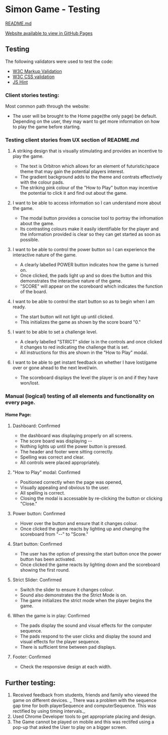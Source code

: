 # Simon Game - Testing

[README.md](https://github.com/murphya14/Simon-game/blob/master/README.md)

[Website available to view in GitHub Pages](https://github.com/murphya14/Simon-game)


## Testing

The following validators were used to test the code:

* [W3C Markup Validation]( https://validator.w3.org/)
* [W3C CSS validation](https://jigsaw.w3.org/css-validator/)
* [JS Hint](https://jshint.com/)

### Client stories testing:

Most common path through the website:
- The user will be brought to the Home page(the only page) be default.
  Depending on the user, they may want to get more information on how to play the game before starting.

### Testing client stories from UX section of README.md

1. A striking design that is visually stimulating and provides an incentive to play the game.
     * The text is Orbitron which allows for an element of futuristic/space theme that may gain the potential players interest.
     * The gradient background adds to the theme and contrats effectively with the colour pads.
     * The striking pink colour of the "How to Play" button may incentive the potential to click it and find out about the game.

2. I want to be able to access information so I can understand more about the game.
    * The modal button provides a conscise tool to portray the infromation about the game.
    * Its contrasting colours make it easily identifiable for the player and the information provided is clear so they can get started as soon as possible.

3. I want to be able to control the power button so I can experience the interactive nature of the game.
    * A clearly labelled POWER button indicates how the game is turned on.
    * Once clicked, the pads light up and so does the button and this demonstrates the interactive nature of the game.
    * "SCORE" will appear on the scoreboard which indicates the function of the board.

4. I want to be able to control the start button so as to begin when I am ready.
     *  The start button will not light up until clicked.
     *  This initializes the game as shown by the score board "0."

5. I want to be able to set a challenge level.
     *  A clearly labelled "STRICT" slider is in the controls and once clicked it changes to red indicating the challenge that is set.
     *  All instructions for this are shown in the "How to Play" modal.

6. I want to be able to get instant feedback on whether I have lost/game over or gone ahead to the next level/win.
     * The scoreboard displays the level the player is on and if they have won/lost.

### Manual (logical) testing of all elements and functionality on every page.

#### Home Page:

1. Dashboard:
Confirmed
    * the dashboard was displaying properly on all screens.
    * The score board was displaying --
    * Nothing lights up until the power button is pressed.
    * The header and footer were sitting correctly.
    * Spelling was correct and clear.
    * All controls were placed appropriately.

2. "How to Play" modal:
Confirmed
     * Positioned correctly when the page was opened,
     * Visually appealing and obvious to the user.
     * All spelling is correct.
     * Closing the modal is accessable by re-clicking the button or clicking "Close."

3. Power button:
Confirmed
    * Hover over the button and ensure that it changes colour.
    * Once clicked the game reacts by lighting up and changing the scoreboard from "--" to "Score."

4. Start button:
Confirmed
    * The user has the option of pressing the start button once the power button has been activated.
    * Once clicked the game reacts by lighting down and the scoreboard showing the first round.

5. Strict Slider:
Confirmed
    * Switch the slider to ensure it changes colour.
    * Sound also demonstrates the the Strict Mode is on.
    * The game initializes the strict mode when the player begins the game.

6. When the game is in play:
Confirmed
    * The pads display the sound and visual effects for the computer sequence.
    * The pads respond to the user clicks and display the sound and visual effects for the player sequence.
    * There is sufficient time between pad displays.

4. Footer:
Confirmed
    * Check the responsive design at each width.




## Further testing:

1. Received feedback from students, friends and family who viewed the game on different devices. _ There was a problem with the sequence gap time for both playerSequence and computerSequence. This was rectified by using timing intervals._
2. Used Chrome Developer tools to get appropriate placing and design.
3. The Game cannot be played on mobile and this was rectifed using a pop-up that asked the User to play on a bigger screen.




















